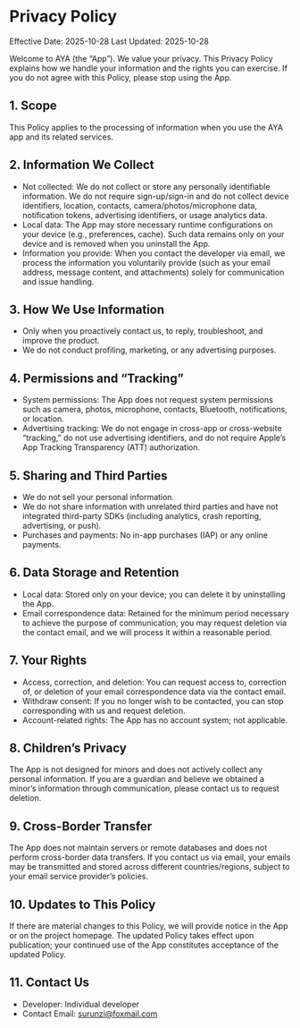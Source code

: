 # Privacy Policy
Effective Date: 2025-10-28
Last Updated: 2025-10-28

Welcome to AYA (the “App”). We value your privacy. This Privacy Policy explains how we handle your information and the rights you can exercise. If you do not agree with this Policy, please stop using the App.

## 1. Scope
This Policy applies to the processing of information when you use the AYA app and its related services.

## 2. Information We Collect
- Not collected: We do not collect or store any personally identifiable information. We do not require sign-up/sign-in and do not collect device identifiers, location, contacts, camera/photos/microphone data, notification tokens, advertising identifiers, or usage analytics data.
- Local data: The App may store necessary runtime configurations on your device (e.g., preferences, cache). Such data remains only on your device and is removed when you uninstall the App.
- Information you provide: When you contact the developer via email, we process the information you voluntarily provide (such as your email address, message content, and attachments) solely for communication and issue handling.

## 3. How We Use Information
- Only when you proactively contact us, to reply, troubleshoot, and improve the product.
- We do not conduct profiling, marketing, or any advertising purposes.

## 4. Permissions and “Tracking”
- System permissions: The App does not request system permissions such as camera, photos, microphone, contacts, Bluetooth, notifications, or location.
- Advertising tracking: We do not engage in cross-app or cross-website “tracking,” do not use advertising identifiers, and do not require Apple’s App Tracking Transparency (ATT) authorization.

## 5. Sharing and Third Parties
- We do not sell your personal information.
- We do not share information with unrelated third parties and have not integrated third-party SDKs (including analytics, crash reporting, advertising, or push).
- Purchases and payments: No in-app purchases (IAP) or any online payments.

## 6. Data Storage and Retention
- Local data: Stored only on your device; you can delete it by uninstalling the App.
- Email correspondence data: Retained for the minimum period necessary to achieve the purpose of communication; you may request deletion via the contact email, and we will process it within a reasonable period.

## 7. Your Rights
- Access, correction, and deletion: You can request access to, correction of, or deletion of your email correspondence data via the contact email.
- Withdraw consent: If you no longer wish to be contacted, you can stop corresponding with us and request deletion.
- Account-related rights: The App has no account system; not applicable.

## 8. Children’s Privacy
The App is not designed for minors and does not actively collect any personal information. If you are a guardian and believe we obtained a minor’s information through communication, please contact us to request deletion.

## 9. Cross-Border Transfer
The App does not maintain servers or remote databases and does not perform cross-border data transfers. If you contact us via email, your emails may be transmitted and stored across different countries/regions, subject to your email service provider’s policies.

## 10. Updates to This Policy
If there are material changes to this Policy, we will provide notice in the App or on the project homepage. The updated Policy takes effect upon publication; your continued use of the App constitutes acceptance of the updated Policy.

## 11. Contact Us
- Developer: Individual developer
- Contact Email: surunzi@foxmail.com
